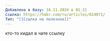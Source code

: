 ```yaml
---
Добавлена в базу: 16.11.2024 в 01:21
Ссылка: https://habr.com/ru/articles/814071/
Тип: "[[Ссылка на полезное]]"
---
```

кто-то кидал в чате ссылку